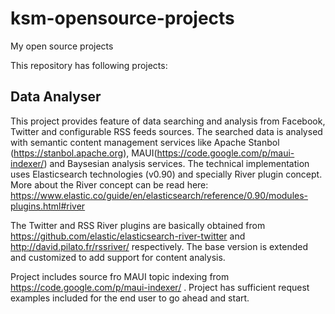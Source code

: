 # ksm-opensource-projects
My open source projects

This repository has following projects: 

Data Analyser
--------------------------------------
This project provides feature of data searching and analysis from Facebook, Twitter and configurable RSS feeds sources. The searched data is analysed with semantic content management services like Apache Stanbol (https://stanbol.apache.org),  MAUI(https://code.google.com/p/maui-indexer/) and Baysesian analysis services. The technical implementation uses Elasticsearch technologies (v0.90) and specially River plugin concept. More about the River concept can be read here:
https://www.elastic.co/guide/en/elasticsearch/reference/0.90/modules-plugins.html#river

The Twitter and RSS River plugins are basically obtained from https://github.com/elastic/elasticsearch-river-twitter and http://david.pilato.fr/rssriver/ respectively. The base version is extended and customized to add support for content analysis.

Project includes source fro MAUI topic indexing from https://code.google.com/p/maui-indexer/ .
Project has sufficient request examples included for the end user to go ahead and start.


